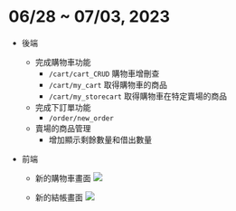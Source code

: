 # 06/28 ~ 07/03, 2023

- 後端
    - 完成購物車功能
        - `/cart/cart_CRUD`    購物車增刪查
        - `/cart/my_cart`      取得購物車的商品
        - `/cart/my_storecart` 取得購物車在特定賣場的商品
    - 完成下訂單功能
        - `/order/new_order`
    - 賣場的商品管理
        - 增加顯示剩餘數量和借出數量
- 前端

    - 新的購物車畫面
        ![](https://drive.google.com/u/0/uc?id=1b5N31SJuJRBbrk8ZSSJxvdNtNad-BIpa&export=download)
        
    - 新的結帳畫面
        ![](https://drive.google.com/u/0/uc?id=1W8jpV3kY37OAK4TndilPS0b8g-x6wbZm&export=download)

